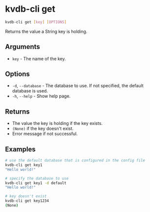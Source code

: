 # kvdb-cli get

```sh
kvdb-cli get [key] [OPTIONS]
```

Returns the value a String key is holding.

## Arguments

- `key` - The name of the key.

## Options

- `-d`, `--database` - The database to use. If not specified, the default database is used.
- `-h`, `--help` - Show help page.

## Returns

- The value the key is holding if the key exists.
- `(None)` if the key doesn't exist.
- Error message if not successful.

## Examples

```sh
# use the default database that is configured in the config file
kvdb-cli get key1
"Hello world!"

# specify the database to use
kvdb-cli get key1 -d default
"Hello world!"

# key doesn't exist
kvdb-cli get key1234
(None)
```